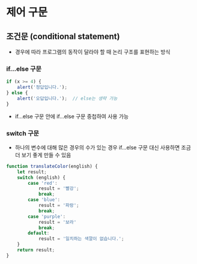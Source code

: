 # 제어 구문

## 조건문 (conditional statement)

- 경우에 따라 프로그램의 동작이 달라야 할 때 논리 구조를 표현하는 방식



### if...else 구문

```javascript
if (x >= 4) {
    alert('정답입니다.');
} else {
    alert('오답입니다.');  // else는 생략 가능
}
```

- if...else 구문 안에 if...else 구문 중첩하여 사용 가능



### switch 구문

- 하나의 변수에 대해 많은 경우의 수가 있는 경우 if...else 구문 대신 사용하면 조금 더 보기 좋게 만들 수 있음

```javascript
function translateColor(english) {
    let result;
    switch (english) {
        case 'red':
            result = '빨강';
            break;
        case 'blue':
            result = '파랑';
            break;
        case 'purple':
            result = '보라'
            break;
        default:
            result = '일치하는 색깔이 없습니다.';
    }
    return result;
}
```

